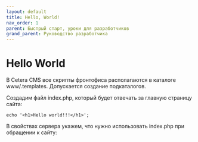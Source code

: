```yaml
---
layout: default
title: Hello, World!
nav_order: 1
parent: Быстрый старт, уроки для разработчиков
grand_parent: Руководство разработчика
---
```


# Hello World

В Cetera CMS все скрипты фронтофиса располагаются в каталоге www/.templates. Допускается создание подкаталогов.

Создадим файл index.php, который будет отвечать за главную страницу сайта:

`echo '<h1>Hello world!!!</h1>';`

В свойствах сервера укажем, что нужно использовать index.php при обращении к сайту:
